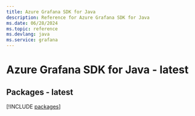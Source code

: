 ```yaml
---
title: Azure Grafana SDK for Java
description: Reference for Azure Grafana SDK for Java
ms.date: 06/28/2024
ms.topic: reference
ms.devlang: java
ms.service: grafana
---
```

# Azure Grafana SDK for Java - latest
## Packages - latest
[!INCLUDE [packages](grafana-index.md)]